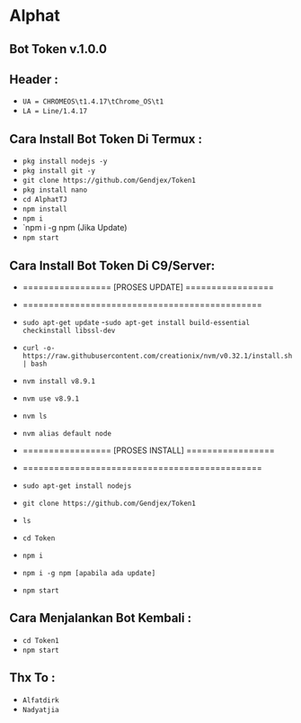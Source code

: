 # Alphat
Bot Token v.1.0.0
------
Header :
------
- `UA = CHROMEOS\t1.4.17\tChrome_OS\t1`
- `LA = Line/1.4.17`

Cara Install Bot Token Di Termux :
------
- `pkg install nodejs -y`
- `pkg install git -y`
- `git clone https://github.com/Gendjex/Token1`
- `pkg install nano`
- `cd AlphatTJ`
- `npm install`
- `npm i`
- `npm i -g npm (Jika Update)
- `npm start`

Cara Install Bot Token Di C9/Server:
------
- =================  [PROSES UPDATE]  =================
- ==============================================

- `sudo apt-get update`
-`sudo apt-get install build-essential checkinstall libssl-dev`
- `curl -o- https://raw.githubusercontent.com/creationix/nvm/v0.32.1/install.sh | bash`
- `nvm install v8.9.1`
- `nvm use v8.9.1`
- `nvm ls`
- `nvm alias default node`
- =================  [PROSES INSTALL]  =================
- ==============================================
- `sudo apt-get install nodejs`
- `git clone https://github.com/Gendjex/Token1`
- `ls`
- `cd Token`
- `npm i`
- `npm i -g npm [apabila ada update]`
- `npm start`

Cara Menjalankan Bot Kembali :
------
- `cd Token1`
- `npm start`

Thx To :
------
- `Alfatdirk`
- `Nadyatjia`



